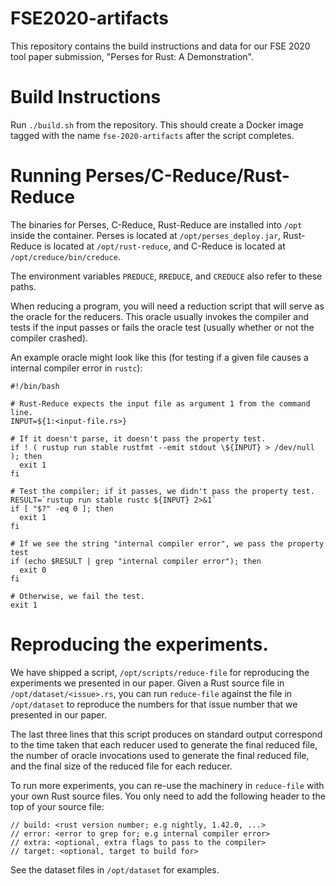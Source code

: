 # FSE2020-artifacts
This repository contains the build instructions and data for our FSE 2020 
tool paper submission, "Perses for Rust: A Demonstration".

# Build Instructions
Run `./build.sh` from the repository.  This should create a Docker image tagged with the
name `fse-2020-artifacts` after the script completes.

# Running Perses/C-Reduce/Rust-Reduce
The binaries for Perses, C-Reduce, Rust-Reduce are installed into `/opt` inside the container.
Perses is located at `/opt/perses_deploy.jar`, Rust-Reduce is located at `/opt/rust-reduce`,
and C-Reduce is located at `/opt/creduce/bin/creduce`.

The environment variables `PREDUCE`, `RREDUCE`, and `CREDUCE` also refer to these paths.

When reducing a program, you will need a reduction script that will serve as the oracle for the
reducers.  This oracle usually invokes the compiler and tests if the input passes or fails
the oracle test (usually whether or not the compiler crashed).

An example oracle might look like this (for testing if a given file causes
a internal compiler error in `rustc`):

```
#!/bin/bash

# Rust-Reduce expects the input file as argument 1 from the command line.
INPUT=${1:<input-file.rs>}

# If it doesn't parse, it doesn't pass the property test.
if ! ( rustup run stable rustfmt --emit stdout \${INPUT} > /dev/null ); then
  exit 1
fi

# Test the compiler; if it passes, we didn't pass the property test.
RESULT=`rustup run stable rustc ${INPUT} 2>&1`
if [ "$?" -eq 0 ]; then
  exit 1
fi

# If we see the string "internal compiler error", we pass the property test
if (echo $RESULT | grep "internal compiler error"); then
  exit 0
fi

# Otherwise, we fail the test.
exit 1
```

# Reproducing the experiments.
We have shipped a script, `/opt/scripts/reduce-file` for reproducing the experiments we presented
in our paper.  Given a Rust source file in `/opt/dataset/<issue>.rs`, you can run `reduce-file` against
the file in `/opt/dataset` to reproduce the numbers for that issue number that we presented in our paper.

The last three lines that this script produces on standard output correspond to the time taken that
each reducer used to generate the final reduced file, the number of oracle invocations used
to generate the final reduced file, and the final size of the reduced file for each reducer.

To run more experiments, you can re-use the machinery in `reduce-file` with your own Rust source files.
You only need to add the following header to the top of your source file:
```
// build: <rust version number; e.g nightly, 1.42.0, ...>
// error: <error to grep for; e.g internal compiler error>
// extra: <optional, extra flags to pass to the compiler>
// target: <optional, target to build for>
```

See the dataset files in `/opt/dataset` for examples.
